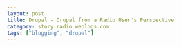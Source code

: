 ```yaml
---
layout: post
title: Drupal - Drupal from a Radio User's Perspective
category: story.radio.weblogs.com
tags: ["blogging", "drupal"]
---
```

<head>
<meta http-equiv="Content-Type" content="text/html; charset=UTF-8">
    <meta http-equiv="Expires" content="Mon, 01 Jan 1990 01:00:00 GMT">
    <title>Drupal : Drupal from a Radio User's Perspective</title>
    <style type="text/css">
      body {
        margin-top: 0px;
        margin-left: 0px;
        margin-right: 0px;
        margin-bottom: 0px;
        }

      body, td, p {
        font-family: verdana, sans-serif;
        font-size: 90%;
        }

      h2 { 
        font-family: Verdana, Arial, Helvetica, sans-serif; font-size: 24px; font-weight: bold
        }
      .header {
        font-family: Verdana, Arial, Helvetica, sans-serif; font-size: 40px; font-weight: bold
        }
      .realsmall {
        font-family: Verdana, Arial, Helvetica, sans-serif; font-size: 9px;
        }
      .small {
        font-family: Verdana, Arial, Helvetica, sans-serif; font-size: 10px;
        }
      </style>
    </head>

| 

 |

| ![](http://radio.weblogs.com/0103807/images/trans60x60.gif)  
 | Last updated: 6/16/2002; 10:22:16 AM  
 | ![](http://radio.weblogs.com/0103807/images/trans60x60.gif) |

| ![](http://radio.weblogs.com/0103807/images/trans60x1.gif)  
 | 

<font size="+3"><b><a href="http://radio.weblogs.com/0103807/" style="color:black; text-decoration:none">The FuzzyBlog!</a></b></font>  
_Marketing 101. Consulting 101. PHP Consulting. Random geeky stuff. I Blog Therefore I Am._

<font size="+1"><b>Drupal : Drupal from a Radio User's Perspective</b></font>

I've recently begun playing with Drupal, [www.drupal.org](http://www.drupal.org), for a bunch of reasons, at least one major one is that a) it's written in PHP, b) Kjartan, one of the team leads, is a reader of my blog and is now someone I consider a friend and c) Kjartan has a better committment to software quality than anyone I've ever met in my life (and that may well include myself).&nbsp; So, I figured that since I know Radio, it would probably be useful to write about this tool from the perspective of a seasoned Radio user.&nbsp; I just got up a Drupal site for Joe Friend to experiment with and I figured that what I did for him was just generally useful.

**Warning**.&nbsp; There are a lot of big screen captures here.&nbsp; It was a fast way to author this document.&nbsp; Bear that in mind when you read it.

## Installation

I'm going to assume that Drupal is already installed and functional but no user has yet logged in.&nbsp; Installation will be covered in a future document.

## Getting Started: The Very First Thing

When the very first user logs into a Drupal site, he or she is made the site administrator.&nbsp; This essentially means the "Radio user" i.e. the person using Drupal as a blogging environment.&nbsp;

## Set Your Permissions

A big difference between Drupal and Radio is that Drupal is much more multi user than Radio.&nbsp; This means that you need to correctly set your permissions.&nbsp; My first few times I mucked this up fairly badly so, this time, I got Kjartan to verify my work.&nbsp; Here's how you set them:

![](http://radio.weblogs.com/0103807/images/drupal_permissions_for_radio_users.gif)

The difference in Drupal between anonymous user and authenticated user is pretty

## Configuring Your Modules 

The next step you want to take is configuring your modules.&nbsp; A module is a loadable component which gives you one or more features.&nbsp; Here is the current (June 10, 2002) set of modules installed by default with Drupal:

![](http://radio.weblogs.com/0103807/images/drupal_module_administration.gif)

I turned a few modules off as shown here:

![](http://radio.weblogs.com/0103807/images/drupal_module_administration_modules_turned_on.gif)

## Turning On the Blogger API Module 

Now Joe is a Radio user (as am I).&nbsp; You's used to Radio.&nbsp; As am I.&nbsp; If we turn on the Blogger API support in Drupal and then turn on the Blogger-Manila bridge in Radio, anything Joe puts into Radio automatically goes into Drupal.&nbsp; That's pretty cool.&nbsp; Here's how to do that from the Main administration page shown above.

Now that you have turned on the Blogger API support in Drupal, you need to enable it in Radio as shown below:

&nbsp;

NOTE: There is seemingly a bug in Radio which prevents edits to blogged posts from being sent back to the target system via the blogger API.&nbsp; I checked the code for Drupal myself and it does accept

## News Aggregator 

We all know and love Radio's News Aggregator.&nbsp; Drupal has one too so we'll start by setting this up.&nbsp; Setting up the Aggregator is done with the Newsfeeds command in Site Administration while actually blogging an item is done from the main user menu.

Click on Administer my Drupal site and the choose News Feeds.

![](http://radio.weblogs.com/0103807/images/drupal_module_newsfeeds_no_feeds.gif)

&nbsp;

![](http://radio.weblogs.com/0103807/images/drupal_module_newsfeeds_add_feed.gif)

&nbsp;

![](http://radio.weblogs.com/0103807/images/drupal_module_newsfeeds_one_feed_added.gif)

Clicking on update items gives us this:

![](http://radio.weblogs.com/0103807/images/drupal_module_newsfeeds_one_feed_added_and_updated.gif)

Now you can use add new feed to add more feed items.&nbsp; Shown below are 3 feeds in Drupal.

![](http://radio.weblogs.com/0103807/images/drupal_module_newsfeeds_multiple_feeds.gif)

Click on Home to exit the System Administration portion of Drupal.&nbsp;

![](http://radio.weblogs.com/0103807/images/drupal_module_mynewsfeeds_newsitems.gif)

&nbsp;

![](http://radio.weblogs.com/0103807/images/drupal_module_mynewsfeeds_newsitems_post_preview.gif)

&nbsp;

![](http://radio.weblogs.com/0103807/images/drupal_module_mynewsfeeds_newsitems_blogged_and_done.gif)

&nbsp;

&nbsp;

&nbsp;

&nbsp;

&nbsp;

&nbsp;

&nbsp;

## Comments: Very, Very Different -- But Better

W

## What's Missing?

Here are some of the things that you'll find, as a Radio user, are missing:

- Anonymous Email Responder, the little Mail icon 
- 

&nbsp;

&nbsp;

  
  

<script language="JavaScript" type="text/javascript"><!--
	var imageUrl = "http://subhonker6.userland.com/weblogStats/count.gif";
	var imageTag = "<img src=\"" + imageUrl + "?group=radio1&usernum=103807&referer=" + escape (document.referrer) + "\" height=\"1\" width=\"1\">";
	document.write (imageTag);
	//--></script>

 | ![](http://radio.weblogs.com/0103807/images/trans60x1.gif)  
 |
| ![](http://radio.weblogs.com/0103807/images/trans60x60.gif)  
 | Copyright 2002 © The FuzzyStuff  
 | ![](http://radio.weblogs.com/0103807/images/trans60x60.gif)  
 |

